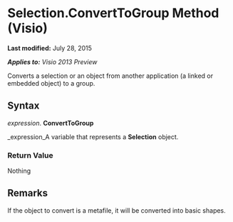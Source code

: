 
# Selection.ConvertToGroup Method (Visio)

 **Last modified:** July 28, 2015

 _**Applies to:** Visio 2013 Preview_

Converts a selection or an object from another application (a linked or embedded object) to a group.


## Syntax

 _expression_. **ConvertToGroup**

 _expression_A variable that represents a  **Selection** object.


### Return Value

Nothing


## Remarks

If the object to convert is a metafile, it will be converted into basic shapes.

